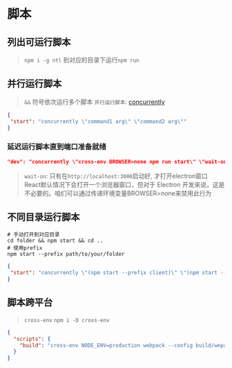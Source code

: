 # 脚本

## 列出可运行脚本

> `npm i -g ntl`
> 到对应的目录下运行`npm run`

## 并行运行脚本

> `&&` 符号依次运行多个脚本
> `并行运行脚本`: [concurrently](https://www.npmjs.com/package/concurrently)

```json
{
 "start": "concurrently \"command1 arg\" \"command2 arg\""
}
```

### 延迟运行脚本直到端口准备就绪

```json
"dev": "concurrently \"cross-env BROWSER=none npm run start\" \"wait-on http://localhost:3000 && electron .\""
```

> `wait-on`: 只有在`http://localhost:3000`启动好, 才打开electron窗口
> React默认情况下会打开一个浏览器窗口，但对于 Electron 开发来说，这是不必要的。咱们可以通过传递环境变量BROWSER=none来禁用此行为

## 不同目录运行脚本

```shell
# 手动打开到对应目录
cd folder && npm start && cd ..
# 使用prefix
npm start --prefix path/to/your/folder
```

```json
{
 "start": "concurrently \"(npm start --prefix client)\" \"(npm start --prefix server)\"",
}
```

## 脚本跨平台

> `cross-env`
> `npm i -D cross-env`

```json
{
  "scripts": {
    "build": "cross-env NODE_ENV=production webpack --config build/wepack.config.js"
  }
}
```
